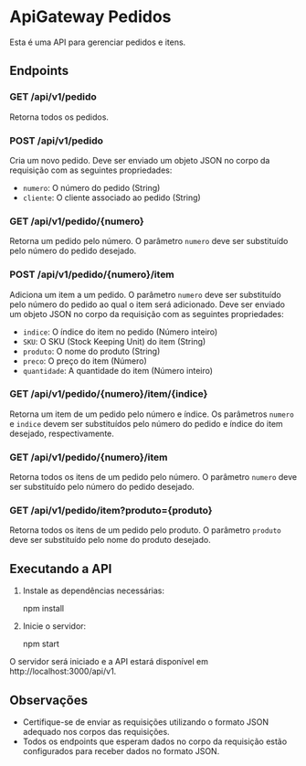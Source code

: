 # ApiGateway Pedidos

Esta é uma API para gerenciar pedidos e itens.

## Endpoints

### GET /api/v1/pedido

Retorna todos os pedidos.

### POST /api/v1/pedido

Cria um novo pedido. Deve ser enviado um objeto JSON no corpo da requisição com as seguintes propriedades:
- `numero`: O número do pedido (String)
- `cliente`: O cliente associado ao pedido (String)

### GET /api/v1/pedido/{numero}

Retorna um pedido pelo número. O parâmetro `numero` deve ser substituído pelo número do pedido desejado.

### POST /api/v1/pedido/{numero}/item

Adiciona um item a um pedido. O parâmetro `numero` deve ser substituído pelo número do pedido ao qual o item será adicionado. Deve ser enviado um objeto JSON no corpo da requisição com as seguintes propriedades:
- `indice`: O índice do item no pedido (Número inteiro)
- `SKU`: O SKU (Stock Keeping Unit) do item (String)
- `produto`: O nome do produto (String)
- `preco`: O preço do item (Número)
- `quantidade`: A quantidade do item (Número inteiro)

### GET /api/v1/pedido/{numero}/item/{indice}

Retorna um item de um pedido pelo número e índice. Os parâmetros `numero` e `indice` devem ser substituídos pelo número do pedido e índice do item desejado, respectivamente.

### GET /api/v1/pedido/{numero}/item

Retorna todos os itens de um pedido pelo número. O parâmetro `numero` deve ser substituído pelo número do pedido desejado.

### GET /api/v1/pedido/item?produto={produto}

Retorna todos os itens de um pedido pelo produto. O parâmetro `produto` deve ser substituído pelo nome do produto desejado.

## Executando a API

1. Instale as dependências necessárias:
   
    npm install

2. Inicie o servidor:
   
    npm start

O servidor será iniciado e a API estará disponível em http://localhost:3000/api/v1.

## Observações

- Certifique-se de enviar as requisições utilizando o formato JSON adequado nos corpos das requisições.
- Todos os endpoints que esperam dados no corpo da requisição estão configurados para receber dados no formato JSON.

